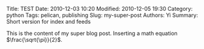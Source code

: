Title: TEST
Date: 2010-12-03 10:20
Modified: 2010-12-05 19:30
Category: python
Tags: pelican, publishing
Slug: my-super-post
Authors: Yi
Summary: Short version for index and feeds

This is the content of my super blog post. Inserting a math equation $\frac{\sqrt{\pi}}{2}$.